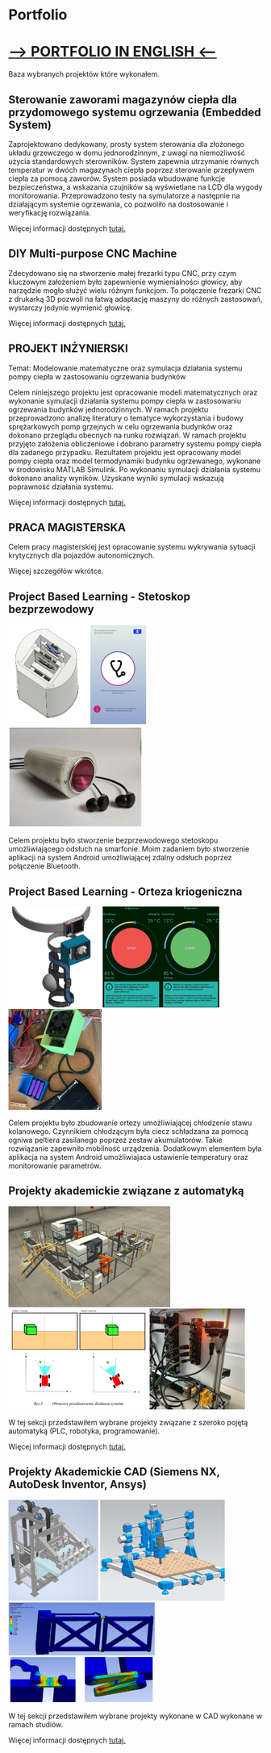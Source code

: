 # Portfolio

# [-->  PORTFOLIO IN ENGLISH  <--](https://github.com/ptrkmiel/Summary/blob/main/sites/en.md)

Baza wybranych projektów które wykonałem.


## Sterowanie zaworami magazynów ciepła dla przydomowego systemu ogrzewania (Embedded System)

Zaprojektowano dedykowany, prosty system sterowania dla złożonego układu grzewczego w domu jednorodzinnym, z uwagi na niemożliwość użycia standardowych sterowników. System zapewnia utrzymanie równych temperatur w dwóch magazynach ciepła poprzez sterowanie przepływem ciepła za pomocą zaworów. System posiada wbudowane funkcje bezpieczeństwa, a wskazania czujników są wyświetlane na LCD dla wygody monitorowania. Przeprowadzono testy na symulatorze a następnie na działającym systemie ogrzewania, co pozwoliło na dostosowanie i weryfikację rozwiązania.

Więcej informacji dostępnych [tutaj.]()

## DIY Multi-purpose CNC Machine

Zdecydowano się na stworzenie małej frezarki typu CNC, przy czym kluczowym założeniem było zapewnienie wymienialności głowicy, aby narzędzie mogło służyć wielu różnym funkcjom. To połączenie frezarki CNC z drukarką 3D pozwoli na łatwą adaptację maszyny do różnych zastosowań, wystarczy jedynie wymienić głowicę.

Więcej informacji dostępnych [tutaj.]()

## PROJEKT INŻYNIERSKI 

Temat: Modelowanie matematyczne oraz symulacja działania systemu pompy ciepła w zastosowaniu ogrzewania budynków

Celem niniejszego projektu jest opracowanie modeli matematycznych oraz wykonanie symulacji działania systemu pompy ciepła w zastosowaniu ogrzewania budynków jednorodzinnych. W ramach projektu przeprowadzono analizę literatury o tematyce wykorzystania i budowy sprężarkowych pomp grzejnych w celu ogrzewania budynków oraz dokonano przeglądu obecnych na runku rozwiązań. W ramach projektu przyjęto założenia obliczeniowe i dobrano parametry systemu pompy ciepła dla zadanego przypadku. Rezultatem projektu jest opracowany model pompy ciepła oraz model termodynamiki budynku ogrzewanego, wykonane w środowisku MATLAB Simulink. Po wykonaniu symulacji działania systemu dokonano analizy wyników. Uzyskane wyniki symulacji wskazują poprawność działania systemu.

Więcej informacji dostępnych [tutaj.](https://github.com/ptrkmiel/Summary/blob/main/sites/inzynierka.png)

## PRACA MAGISTERSKA

Celem pracy magisterskiej jest opracowanie systemu wykrywania sytuacji krytycznych dla pojazdów autonomicznych.

Więcej szczegółów wkrótce.

## Project Based Learning - Stetoskop bezprzewodowy

<a href="images/steto1.png"><img src="images/steto1.png" style="height:200px"></a>
<a href="images/steto3.png"><img src="images/steto3.png" style="height:200px"></a>
<a href="images/steto2.png"><img src="images/steto2.png" style="height:200px"></a>

Celem projektu było stworzenie bezprzewodowego stetoskopu umożliwiającego odsłuch na smarfonie. Moim zadaniem było stworzenie aplikacji na system Android umożliwiającej zdalny odsłuch poprzez połączenie Bluetooth.

## Project Based Learning - Orteza kriogeniczna

<a href="images/ort1.png"><img src="images/ort1.png" style="height:200px"></a>
<a href="images/ort3.png"><img src="images/ort3.png" style="height:200px"></a>
<a href="images/ort2.png"><img src="images/ort2.png" style="height:200px"></a>

Celem projektu było zbudowanie ortezy umożliwiającej chłodzenie stawu kolanowego. Czynnikiem chłodzącym była ciecz schładzana za pomocą ogniwa peltiera zasilanego poprzez zestaw akumulatorów. Takie rozwiązanie zapewniło mobilność urządzenia. Dodatkowym elementem była aplikacja na system Android umożliwiajaca ustawienie temperatury oraz monitorowanie parametrów.


## Projekty akademickie związane z automatyką

<a href="images/factory1.png"><img src="images/factory1.png" style="height:200px"></a>
<a href="images/lua1.png"><img src="images/lua1.png" style="height:200px"></a>
<a href="images/turck2.png"><img src="images/turck2.png" style="height:200px"></a>

W tej sekcji przedstawiłem wybrane projekty związane z szeroko pojętą automatyką (PLC, robotyka, programowanie).

Więcej informacji dostępnych [tutaj.](https://github.com/ptrkmiel/Summary/blob/main/sites/auto.md)

## Projekty Akademickie CAD (Siemens NX, AutoDesk Inventor, Ansys)

<a href="images/dzwig1.png"><img src="images/dzwig1.png" style="height:200px"></a>
<a href="images/frez1.png"><img src="images/frez1.png" style="height:200px"></a>
<a href="images/brama2.png"><img src="images/brama2.png" style="height:200px"></a>

W tej sekcji przedstawiłem wybrane projekty wykonane w CAD wykonane w ramach studiów.

Więcej informacji dostępnych [tutaj.](https://github.com/ptrkmiel/Summary/blob/main/sites/CAD.md)


##


